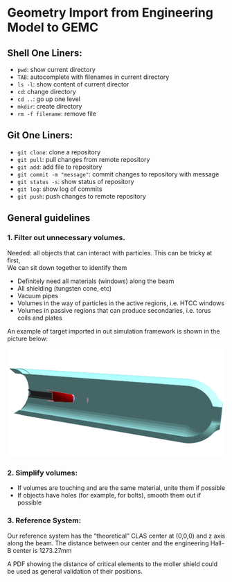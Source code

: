 # Geometry Import from Engineering Model to GEMC

## Shell One Liners:

- `pwd`: show current directory
- `TAB`: autocomplete with filenames in current directory
- `ls -l`: show content of current director
- `cd`: change directory
- `cd ..`: go up one level
- `mkdir`: create directory
- `rm -f filename`: remove file


## Git One Liners:

- `git clone`: clone a repository
- `git pull`: pull changes from remote repository
- `git add`: add file to repository
- `git commit -m "message"`: commit changes to repository with message
- `git status -s`: show status of repository
- `git log`: show log of commits
- `git push`: push changes to remote repository

## General guidelines

### 1. Filter out unnecessary volumes.  

Needed: all objects that can interact with particles. This can be tricky at first,  
We can sit down together to identify them 

- Definitely need all materials (windows) along the beam 
- All shielding (tungsten cone, etc)
- Vacuum pipes 
- Volumes in the way of particles in the active regions, i.e. HTCC windows
- Volumes in passive regions that can produce secondaries, i.e. torus coils and plates

An example of target imported in out simulation framework is shown in the picture below:

![liquid hydrogen target](images/lh2_target.png "target")

### 2. Simplify volumes:
- If volumes are touching and are the same material, unite them if possible
- If objects have holes (for example, for bolts), smooth them out if possible


### 3. Reference System: 

Our reference system has the “theoretical” CLAS center at (0,0,0) and z axis along the beam.
The distance between our center and the engineering Hall-B center is 1273.27mm

A PDF showing the distance of critical elements to the moller shield could be used as general 
validation of their positions. 


